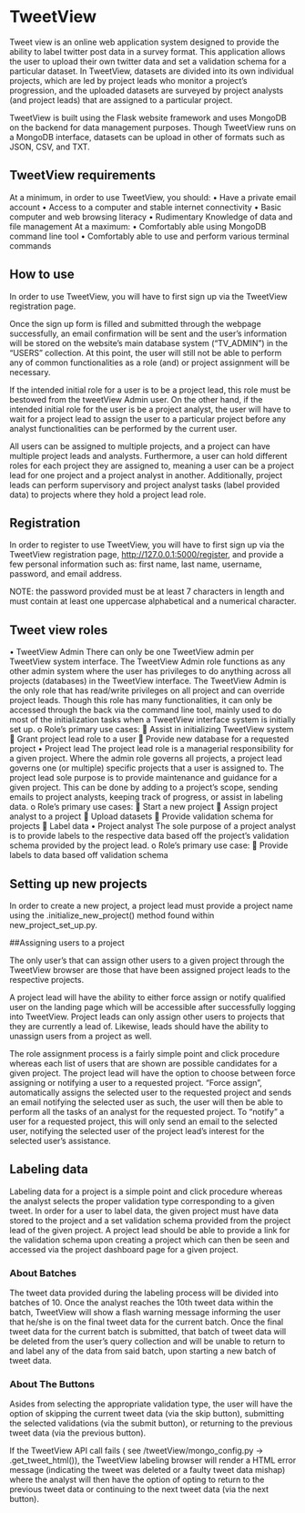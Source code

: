 # TweetView

Tweet view is an online web application system designed to provide the ability to label twitter post data in a survey format. This application allows the user to upload their own twitter data and set a validation schema for a particular dataset. In TweetView, datasets are divided into its own individual projects, which are led by project leads who monitor a project’s progression, and the uploaded datasets are surveyed by project analysts (and project leads) that are assigned to a particular project.

TweetView is built using the Flask website framework and uses MongoDB on the backend for data management purposes. Though TweetView runs on a MongoDB interface, datasets can be upload in other of formats such as JSON, CSV, and TXT.  

## TweetView requirements

At a minimum, in order to use TweetView, you should: 
•	Have a private email account
•	Access to a computer and stable internet connectivity 
•	Basic computer and web browsing literacy 
•	Rudimentary Knowledge of data and file management 
At a maximum: 
•	Comfortably able using MongoDB command line tool
•	Comfortably able to use and perform various terminal commands 


## How to use

In order to use TweetView, you will have to first sign up via the TweetView registration page. 

Once the sign up form is filled and submitted through the webpage successfully, an email confirmation will be sent and the user’s information will be stored on the website’s main database system (“TV_ADMIN”) in the “USERS” collection. At this point, the user will still not be able to perform any of common functionalities as a role (and) or project assignment will be necessary. 

If the intended initial role for a user is to be a project lead, this role must be bestowed from the tweetView Admin user. On the other hand, if the intended initial role for the user is be a project analyst, the user will have to wait for a project lead to assign the user to a particular project before any analyst functionalities can be performed by the current user. 

All users can be assigned to multiple projects, and a project can have multiple project leads and analysts. Furthermore, a user can hold different roles for each project they are assigned to, meaning a user can be a project lead for one project and a project analyst in another. Additionally, project leads can perform supervisory and project analyst tasks (label provided data) to projects where they hold a project lead role.

## Registration

In order to register to use TweetView, you will have to first sign up via the TweetView registration page, http://127.0.0.1:5000/register, and provide a few personal information such as: first name, last name, username, password, and email address. 

NOTE: the password provided must be at least 7 characters in length and must contain at least one uppercase alphabetical and a numerical character.

## Tweet view roles

•	TweetView Admin 
There can only be one TweetView admin per TweetView system interface. The TweetView Admin role functions as any other admin system where the user has privileges to do anything across all projects (databases) in the TweetView interface. The TweetView Admin is the only role that has read/write privileges on all project and can override project leads. Though this role has many functionalities, it can only be accessed through the back via the command line tool, mainly used to do most of the initialization tasks when a TweetView interface system is initially set up.
o	Role’s primary use cases:
	Assist in initializing TweetView system
	Grant project lead role to a user
	Provide new database for a requested project 
•	Project lead
The project lead role is a managerial responsibility for a given project. Where the admin role governs all projects, a project lead governs one (or multiple) specific projects that a user is assigned to. The project lead sole purpose is to provide maintenance and guidance for a given project. This can be done by adding to a project’s scope, sending emails to project analysts, keeping track of progress, or assist in labeling data.
o	Role’s primary use cases: 
	Start a new project
	Assign project analyst to a project
	Upload datasets
	Provide validation schema for projects
	Label data
•	Project analyst
The sole purpose of a project analyst is to provide labels to the respective data based off the project’s validation schema provided by the project lead.
o	Role’s primary use case: 
	Provide labels to data based off validation schema

## Setting up new projects

In order to create a new project, a project lead must provide a project name using the .initialize_new_project() method found within new_project_set_up.py. 

##Assigning users to a project

The only user’s that can assign other users to a given project through the TweetView browser are those that have been assigned project leads to the respective projects.

A project lead will have the ability to either force assign or notify qualified user on the landing page which will be accessible after successfully logging into TweetView. Project leads can only assign other users to projects that they are currently a lead of. Likewise, leads should have the ability to unassign users from a project as well. 

The role assignment process is a fairly simple point and click procedure whereas each list of users that are shown are possible candidates for a given project. The project lead will have the option to choose between force assigning or notifying a user to a requested project. “Force assign”, automatically assigns the selected user to the requested project and sends an email notifying the selected user as such, the user will then be able to perform all the tasks of an analyst for the requested project. To “notify” a user for a requested project, this will only send an email to the selected user, notifying the selected user of the project lead’s interest for the selected user’s assistance. 

## Labeling data

Labeling data for a project is a simple point and click procedure whereas the analyst selects the proper validation type corresponding to a given tweet. In order for a user to label data, the given project must have data stored to the project and a set validation schema provided from the project lead of the given project. A project lead should be able to provide a link for the validation schema upon creating a project which can then be seen and accessed via the project dashboard page for a given project.

### About Batches 

The tweet data provided during the labeling process will be divided into batches of 10. Once the analyst reaches the 10th tweet data within the batch, TweetView will show a flash warning message informing the user that he/she is on the final tweet data for the current batch. Once the final tweet data for the current batch is submitted, that batch of tweet data will be deleted from the user’s query collection and will be unable to return to and label any of the data from said batch, upon starting a new batch of tweet data. 



### About The Buttons 

Asides from selecting the appropriate validation type, the user will have the option of skipping the current tweet data (via the skip button), submitting the selected validations (via the submit button), or returning to the previous tweet data (via the previous button).

If the TweetView API call fails ( see /tweetView/mongo_config.py -> .get_tweet_html()), the TweetView labeling browser will render a HTML error message (indicating the tweet was deleted or a faulty tweet data mishap) where the analyst will then have the option of opting to return to the previous tweet data or continuing to the next tweet data (via the next button).
